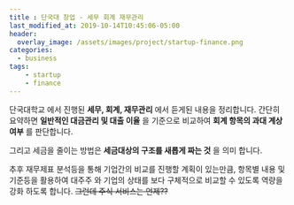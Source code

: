 ```yaml
---
title : 단국대 창업 - 세무 회계 재무관리
last_modified_at: 2019-10-14T10:45:06-05:00
header:
  overlay_image: /assets/images/project/startup-finance.png
categories:
  - business
tags: 
    - startup
    - finance
---
```


단국대학교 에서 진행된 **세무, 회계, 재무관리** 에서 듣게된 내용을 정리합니다. 간단히 요약하면 **일반적인 대금관리 및 대출 이율** 을 기준으로 비교하여 **회계 항목의 과대 계상여부** 를 판단합니다.

그리고 세금을 줄이는 방법은 **세금대상의 구조를 새롭게 짜는 것** 을 의미 합니다.

추후 재무제표 분석등을 통해 기업간의 비교를 진행할 계획이 있는만큼, 항목별 내용 및 기준등을 활용하여 대주주 와 기업의 상태를 보다 구체적으로 비교할 수 있도록 역량을 강화 하도록 합니다. <strike>그런데 주식 서비스는 언제??</strike>